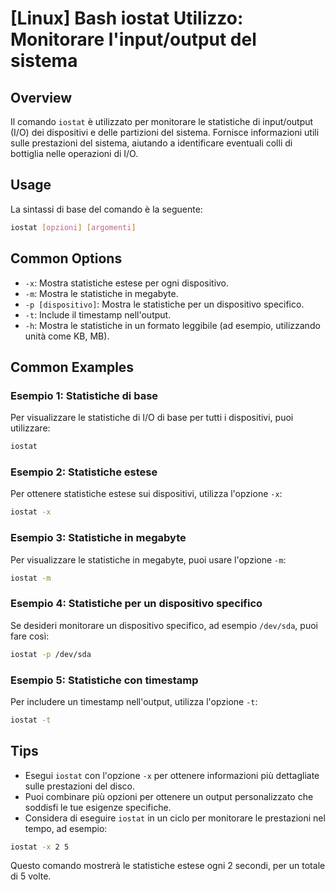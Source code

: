 # [Linux] Bash iostat Utilizzo: Monitorare l'input/output del sistema

## Overview
Il comando `iostat` è utilizzato per monitorare le statistiche di input/output (I/O) dei dispositivi e delle partizioni del sistema. Fornisce informazioni utili sulle prestazioni del sistema, aiutando a identificare eventuali colli di bottiglia nelle operazioni di I/O.

## Usage
La sintassi di base del comando è la seguente:

```bash
iostat [opzioni] [argomenti]
```

## Common Options
- `-x`: Mostra statistiche estese per ogni dispositivo.
- `-m`: Mostra le statistiche in megabyte.
- `-p [dispositivo]`: Mostra le statistiche per un dispositivo specifico.
- `-t`: Include il timestamp nell'output.
- `-h`: Mostra le statistiche in un formato leggibile (ad esempio, utilizzando unità come KB, MB).

## Common Examples

### Esempio 1: Statistiche di base
Per visualizzare le statistiche di I/O di base per tutti i dispositivi, puoi utilizzare:

```bash
iostat
```

### Esempio 2: Statistiche estese
Per ottenere statistiche estese sui dispositivi, utilizza l'opzione `-x`:

```bash
iostat -x
```

### Esempio 3: Statistiche in megabyte
Per visualizzare le statistiche in megabyte, puoi usare l'opzione `-m`:

```bash
iostat -m
```

### Esempio 4: Statistiche per un dispositivo specifico
Se desideri monitorare un dispositivo specifico, ad esempio `/dev/sda`, puoi fare così:

```bash
iostat -p /dev/sda
```

### Esempio 5: Statistiche con timestamp
Per includere un timestamp nell'output, utilizza l'opzione `-t`:

```bash
iostat -t
```

## Tips
- Esegui `iostat` con l'opzione `-x` per ottenere informazioni più dettagliate sulle prestazioni del disco.
- Puoi combinare più opzioni per ottenere un output personalizzato che soddisfi le tue esigenze specifiche.
- Considera di eseguire `iostat` in un ciclo per monitorare le prestazioni nel tempo, ad esempio:

```bash
iostat -x 2 5
```
Questo comando mostrerà le statistiche estese ogni 2 secondi, per un totale di 5 volte.
